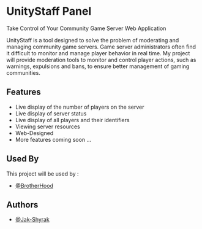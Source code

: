 # UnityStaff Panel

Take Control of Your Community Game Server
Web Application


UnityStaff is a tool designed to solve the problem of moderating and managing community game servers. Game server administrators often find it difficult to monitor and manage player behavior in real time. My project will provide moderation tools to monitor and control player actions, such as warnings, expulsions and bans, to ensure better management of gaming communities.



## Features

- Live display of the number of players on the server
- Live display of server status 
- Live display of all players and their identifiers
- Viewing server resources
- Web-Designed
- More features coming soon ...


## Used By

This project will be used by :

- [@BrotherHood](https://discord.gg/PdyFWAMrqj)


## Authors

- [@Jak-Shyrak](https://www.github.com/Jak-Shyrak)
